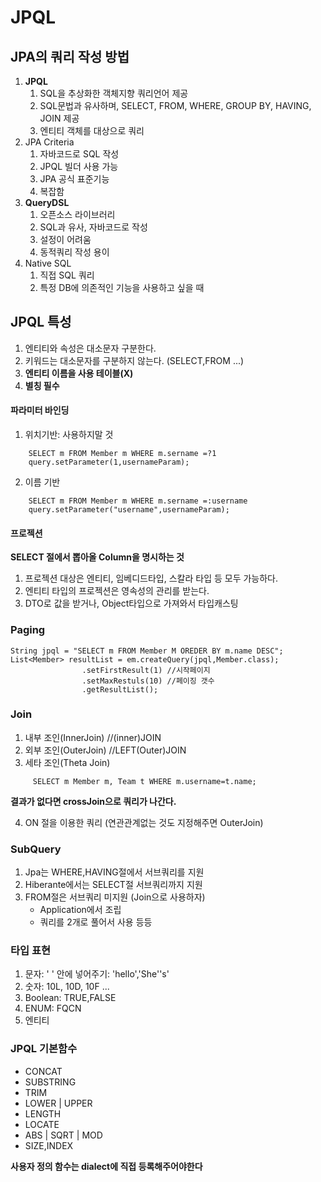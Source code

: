 # JPQL

## JPA의 쿼리 작성 방법

1. **JPQL**
    1. SQL을 추상화한 객체지향 쿼리언어 제공
    2. SQL문법과 유사하며, SELECT, FROM, WHERE, GROUP BY, HAVING, JOIN 제공
    3. 엔티티 객체를 대상으로 쿼리
2. JPA Criteria
    1. 자바코드로 SQL 작성
    2. JPQL 빌더 사용 가능
    3. JPA 공식 표준기능
    4. 복잡함
3. **QueryDSL**
    1. 오픈소스 라이브러리
    2. SQL과 유사, 자바코드로 작성
    3. 설정이 어려움
    4. 동적쿼리 작성 용이
4. Native SQL
    1. 직접 SQL 쿼리
    2. 특정 DB에 의존적인 기능을 사용하고 싶을 때

## JPQL 특성

1. 엔티티와 속성은 대소문자 구분한다.
2. 키워드는 대소문자를 구분하지 않는다. (SELECT,FROM ...)
3. **엔티티 이름을 사용 테이블(X)**
4. **별칭 필수**

#### 파라미터 바인딩

1. 위치기반: 사용하지말 것

```jpaql
    SELECT m FROM Member m WHERE m.sername =?1
    query.setParameter(1,usernameParam);
```

2. 이름 기반

```jpaql
    SELECT m FROM Member m WHERE m.sername =:username
    query.setParameter("username",usernameParam);
```

#### 프로젝션

**SELECT 절에서 뽑아올 Column을 명시하는 것**

1. 프로젝션 대상은 엔티티, 임베디드타입, 스칼라 타입 등 모두 가능하다.
2. 엔티티 타입의 프로젝션은 영속성의 관리를 받는다.
3. DTO로 값을 받거나, Object타입으로 가져와서 타입캐스팅

### Paging

```jpaql
String jpql = "SELECT m FROM Member M OREDER BY m.name DESC";
List<Member> resultList = em.createQuery(jpql,Member.class);
                .setFirstResult(1) //시작페이지
                .setMaxRestuls(10) //페이징 갯수
                .getResultList();

```

### Join

1. 내부 조인(InnerJoin) //(inner)JOIN
2. 외부 조인(OuterJoin) //LEFT(Outer)JOIN
3. 세타 조인(Theta Join) 
```jpaql
     SELECT m Member m, Team t WHERE m.username=t.name; 
```
**결과가 없다면 crossJoin으로 쿼리가 나간다.**

4. ON 절을 이용한 쿼리 (연관관계없는 것도 지정해주면 OuterJoin)

### SubQuery
1. Jpa는 WHERE,HAVING절에서 서브쿼리를 지원
2. Hiberante에서는 SELECT절 서브쿼리까지 지원
3. FROM절은 서브쿼리 미지원 (Join으로 사용하자)
   - Application에서 조립
   - 쿼리를 2개로 풀어서 사용 등등 


### 타입 표현
1. 문자: ' ' 안에 넣어주기: 'hello','She''s'
2. 숫자: 10L, 10D, 10F ...
3. Boolean: TRUE,FALSE
4. ENUM: FQCN
5. 엔티티

### JPQL 기본함수
- CONCAT
- SUBSTRING
- TRIM
- LOWER | UPPER
- LENGTH
- LOCATE
- ABS | SQRT | MOD
- SIZE,INDEX

**사용자 정의 함수는 dialect에 직접 등록해주어야한다**